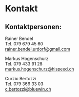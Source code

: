 # Kontakt

## Kontaktpersonen:

Rainer Bendel  
Tel. 079 679 45 60  
[rainer.bendel.urdorf@gmail.com](mailto:rainer.bendel.urdorf@gmail.com)

Markus Hogenschurz  
Tel. 079 433 91 28  
[markus.hogenschurz@hispeed.ch](mailto:markus.hogenschurz@hispeed.ch)

Curzio Bertozzi  
Tel. 079 366 33 03  
[c.bertozzi@bluewin.ch](mailto:c.bertozzi@bluewin.ch)
